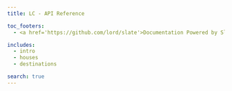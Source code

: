 ```yaml
---
title: LC - API Reference

toc_footers:
  - <a href='https://github.com/lord/slate'>Documentation Powered by Slate</a>

includes:
  - intro
  - houses
  - destinations

search: true
---
```

